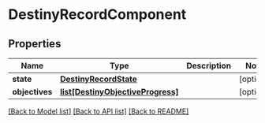 # DestinyRecordComponent

## Properties
Name | Type | Description | Notes
------------ | ------------- | ------------- | -------------
**state** | [**DestinyRecordState**](DestinyRecordState.md) |  | [optional] 
**objectives** | [**list[DestinyObjectiveProgress]**](DestinyObjectiveProgress.md) |  | [optional] 

[[Back to Model list]](../README.md#documentation-for-models) [[Back to API list]](../README.md#documentation-for-api-endpoints) [[Back to README]](../README.md)


